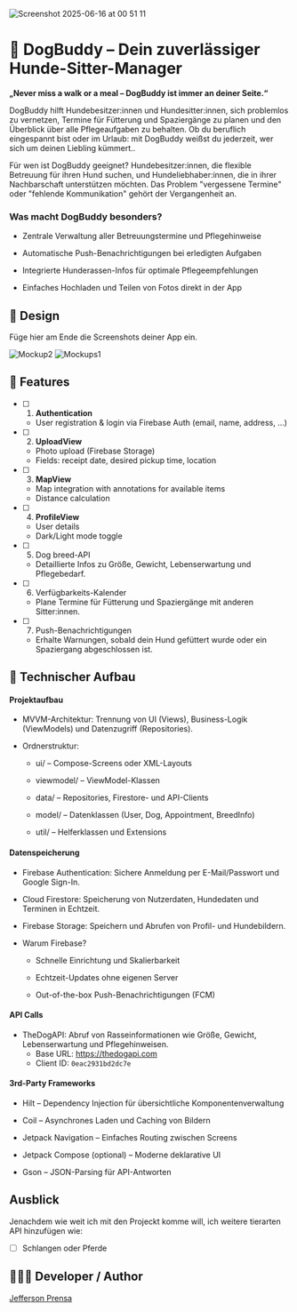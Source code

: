 ![Screenshot 2025-06-16 at 00 51 11](https://github.com/user-attachments/assets/0c4ef795-8283-4fd6-ac16-a1840d81ac4a)
# 🐶 DogBuddy – Dein zuverlässiger Hunde-Sitter-Manager

**„Never miss a walk or a meal – DogBuddy ist immer an deiner Seite.“**

DogBuddy hilft Hundebesitzer:innen und Hundesitter:innen, sich problemlos zu vernetzen, Termine für Fütterung und Spaziergänge zu planen und den Überblick über alle Pflegeaufgaben zu behalten. Ob du beruflich eingespannt bist oder im Urlaub: mit DogBuddy weißst du jederzeit, wer sich um deinen Liebling kümmert..

Für wen ist DogBuddy geeignet?
Hundebesitzer:innen, die flexible Betreuung für ihren Hund suchen, und Hundeliebhaber:innen, die in ihrer Nachbarschaft unterstützen möchten. Das Problem "vergessene Termine" oder "fehlende Kommunikation" gehört der Vergangenheit an.

### Was macht DogBuddy besonders?

- Zentrale Verwaltung aller Betreuungstermine und Pflegehinweise

- Automatische Push-Benachrichtigungen bei erledigten Aufgaben

- Integrierte Hunderassen-Infos für optimale Pflegeempfehlungen

- Einfaches Hochladen und Teilen von Fotos direkt in der App


## 🎨 Design
Füge hier am Ende die Screenshots deiner App ein.

![Mockup2](https://github.com/user-attachments/assets/1f2e355b-20c0-4b8a-905b-7576c969c3f5)
![Mockups1](https://github.com/user-attachments/assets/c7950474-51e5-480c-8959-96ad0b030f03)




## 📱 Features
- [ ] 1. **Authentication**  
   - User registration & login via Firebase Auth (email, name, address, …)
- [ ] 2. **UploadView**  
   - Photo upload (Firebase Storage)  
   - Fields: receipt date, desired pickup time, location
- [ ] 3. **MapView**  
   - Map integration with annotations for available items  
   - Distance calculation
- [ ] 4. **ProfileView**  
   - User details  
   - Dark/Light mode toggle
- [ ] 5. Dog breed-API
   - Detaillierte Infos zu Größe, Gewicht, Lebenserwartung und Pflegebedarf.
- [ ] 6. Verfügbarkeits-Kalender
   - Plane Termine für Fütterung und Spaziergänge mit anderen Sitter:innen.
- [ ] 7. Push-Benachrichtigungen
   - Erhalte Warnungen, sobald dein Hund gefüttert wurde oder ein Spaziergang abgeschlossen ist.


## 🧩 Technischer Aufbau

#### Projektaufbau
- MVVM-Architektur: Trennung von UI (Views), Business-Logik (ViewModels) und Datenzugriff (Repositories).

- Ordnerstruktur:

  - ui/ – Compose-Screens oder XML-Layouts

  - viewmodel/ – ViewModel-Klassen

  - data/ – Repositories, Firestore- und API-Clients

  - model/ – Datenklassen (User, Dog, Appointment, BreedInfo)

  - util/ – Helferklassen und Extensions

#### Datenspeicherung
- Firebase Authentication: Sichere Anmeldung per E-Mail/Passwort und Google Sign-In.

- Cloud Firestore: Speicherung von Nutzerdaten, Hundedaten und Terminen in Echtzeit.

- Firebase Storage: Speichern und Abrufen von Profil- und Hundebildern.

- Warum Firebase?

  - Schnelle Einrichtung und Skalierbarkeit

  - Echtzeit-Updates ohne eigenen Server

  - Out-of-the-box Push-Benachrichtigungen (FCM)

#### API Calls
- TheDogAPI: Abruf von Rasseinformationen wie Größe, Gewicht, Lebenserwartung und Pflegehinweisen.
  - Base URL: https://thedogapi.com
  - Client ID: `0eac2931bd2dc7e`

#### 3rd-Party Frameworks
- Hilt – Dependency Injection für übersichtliche Komponentenverwaltung

- Coil – Asynchrones Laden und Caching von Bildern

- Jetpack Navigation – Einfaches Routing zwischen Screens

- Jetpack Compose (optional) – Moderne deklarative UI

- Gson – JSON-Parsing für API-Antworten


## Ausblick
Jenachdem wie weit ich mit den Projeckt komme will, ich weitere tierarten API hinzufügen wie: 

- [ ] Schlangen oder Pferde



## 🙍🏾‍♂️ Developer / Author
[Jefferson Prensa](https://github.com/JPrensa)
